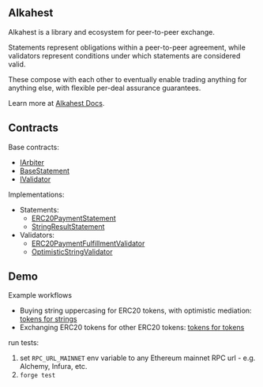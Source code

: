 ## Alkahest

Alkahest is a library and ecosystem for peer-to-peer exchange.

Statements represent obligations within a peer-to-peer agreement, while validators represent conditions under which statements are considered valid. 

These compose with each other to eventually enable trading anything for anything else, with flexible per-deal assurance guarantees.

Learn more at [Alkahest Docs](https://alkahest.coophive.network).

## Contracts

Base contracts: 
- [IArbiter](https://github.com/CoopHive/alkahest-mocks/blob/main/src/it1_bytes_arbiters/IArbiter.sol)
- [BaseStatement](https://github.com/CoopHive/alkahest-mocks/blob/main/src/it1_bytes_arbiters/BaseStatement.sol)
- [IValidator](https://github.com/CoopHive/alkahest-mocks/blob/main/src/it1_bytes_arbiters/IValidator.sol)



Implementations:

- Statements:
    - [ERC20PaymentStatement](https://github.com/CoopHive/alkahest-mocks/blob/main/src/it1_bytes_arbiters/ERC20PaymentStatement.sol)
    - [StringResultStatement](https://github.com/CoopHive/alkahest-mocks/blob/main/src/it1_bytes_arbiters/StringResultStatement.sol)
- Validators:
    - [ERC20PaymentFulfillmentValidator](https://github.com/CoopHive/alkahest-mocks/blob/main/src/it1_bytes_arbiters/ERC20PaymentFulfillmentValidator.sol)
    - [OptimisticStringValidator](https://github.com/CoopHive/alkahest-mocks/blob/main/src/it1_bytes_arbiters/OptimisticStringValidator.sol)

## Demo
Example workflows
- Buying string uppercasing for ERC20 tokens, with optimistic mediation: [tokens for strings](https://github.com/CoopHive/alkahest-mocks/blob/main/test/TokensForStrings.t.sol)
- Exchanging ERC20 tokens for other ERC20 tokens: [tokens for tokens](https://github.com/CoopHive/alkahest-mocks/blob/main/test/TokensForTokens.t.sol)

run tests: 
1. set `RPC_URL_MAINNET` env variable to any Ethereum mainnet RPC url - e.g. Alchemy, Infura, etc.
2. `forge test`